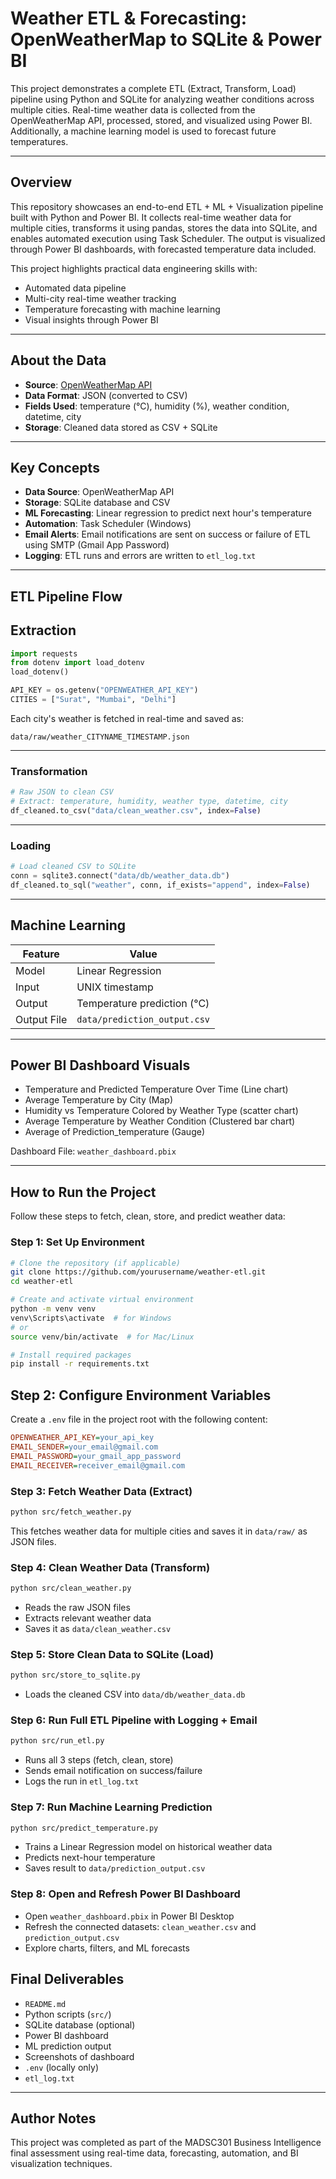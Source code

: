 ﻿
#  Weather ETL & Forecasting: OpenWeatherMap to SQLite & Power BI

This project demonstrates a complete ETL (Extract, Transform, Load) pipeline using Python and SQLite for analyzing weather conditions across multiple cities. Real-time weather data is collected from the OpenWeatherMap API, processed, stored, and visualized using Power BI. Additionally, a machine learning model is used to forecast future temperatures.

---

##  Overview

This repository showcases an end-to-end ETL + ML + Visualization pipeline built with Python and Power BI. It collects real-time weather data for multiple cities, transforms it using pandas, stores the data into SQLite, and enables automated execution using Task Scheduler. The output is visualized through Power BI dashboards, with forecasted temperature data included.

This project highlights practical data engineering skills with:

-  Automated data pipeline
-  Multi-city real-time weather tracking
-  Temperature forecasting with machine learning
- Visual insights through Power BI

---

##  About the Data

- **Source**: [OpenWeatherMap API](https://openweathermap.org/api)
- **Data Format**: JSON (converted to CSV)
- **Fields Used**: temperature (°C), humidity (%), weather condition, datetime, city
- **Storage**: Cleaned data stored as CSV + SQLite

---

##  Key Concepts

- **Data Source**: OpenWeatherMap API
- **Storage**: SQLite database and CSV
- **ML Forecasting**: Linear regression to predict next hour's temperature
- **Automation**: Task Scheduler (Windows) 
- **Email Alerts**: Email notifications are sent on success or failure of ETL using SMTP (Gmail App Password)  
- **Logging**: ETL runs and errors are written to `etl_log.txt`  

---

##  ETL Pipeline Flow

##  Extraction

```python
import requests
from dotenv import load_dotenv
load_dotenv()

API_KEY = os.getenv("OPENWEATHER_API_KEY")
CITIES = ["Surat", "Mumbai", "Delhi"]
```

Each city's weather is fetched in real-time and saved as:

```
data/raw/weather_CITYNAME_TIMESTAMP.json
```

---

###  Transformation

```python
# Raw JSON to clean CSV
# Extract: temperature, humidity, weather type, datetime, city
df_cleaned.to_csv("data/clean_weather.csv", index=False)
```

---

###  Loading

```python
# Load cleaned CSV to SQLite
conn = sqlite3.connect("data/db/weather_data.db")
df_cleaned.to_sql("weather", conn, if_exists="append", index=False)
```

---

##  Machine Learning

| Feature         | Value                          |
|----------------|---------------------------------|
| Model           | Linear Regression               |
| Input           | UNIX timestamp                  |
| Output          | Temperature prediction (°C)     |
| Output File     | `data/prediction_output.csv`    |

---

##  Power BI Dashboard Visuals

- Temperature and Predicted Temperature Over Time (Line chart)
- Average Temperature by City (Map)
- Humidity vs Temperature Colored by Weather Type (scatter chart)
- Average Temperature by Weather Condition (Clustered bar chart)
- Average of Prediction_temperature (Gauge)


Dashboard File: `weather_dashboard.pbix`

---

##  How to Run the Project

Follow these steps to fetch, clean, store, and predict weather data:

###  Step 1: Set Up Environment

```bash
# Clone the repository (if applicable)
git clone https://github.com/yourusername/weather-etl.git
cd weather-etl

# Create and activate virtual environment
python -m venv venv
venv\Scripts\activate  # for Windows
# or
source venv/bin/activate  # for Mac/Linux

# Install required packages
pip install -r requirements.txt
```

## Step 2: Configure Environment Variables

Create a `.env` file in the project root with the following content:

```ini
OPENWEATHER_API_KEY=your_api_key
EMAIL_SENDER=your_email@gmail.com
EMAIL_PASSWORD=your_gmail_app_password
EMAIL_RECEIVER=receiver_email@gmail.com
```

###  Step 3: Fetch Weather Data (Extract)

```bash
python src/fetch_weather.py
```

This fetches weather data for multiple cities and saves it in `data/raw/` as JSON files.

###  Step 4: Clean Weather Data (Transform)

```bash
python src/clean_weather.py
```

- Reads the raw JSON files
- Extracts relevant weather data
- Saves it as `data/clean_weather.csv`

###  Step 5: Store Clean Data to SQLite (Load)

```bash
python src/store_to_sqlite.py
```

- Loads the cleaned CSV into `data/db/weather_data.db`

###  Step 6: Run Full ETL Pipeline with Logging + Email

```bash
python src/run_etl.py
```

- Runs all 3 steps (fetch, clean, store)
- Sends email notification on success/failure
- Logs the run in `etl_log.txt`

###  Step 7: Run Machine Learning Prediction

```bash
python src/predict_temperature.py
```

- Trains a Linear Regression model on historical weather data
- Predicts next-hour temperature
- Saves result to `data/prediction_output.csv`

###  Step 8: Open and Refresh Power BI Dashboard

- Open `weather_dashboard.pbix` in Power BI Desktop
- Refresh the connected datasets: `clean_weather.csv` and `prediction_output.csv`
- Explore charts, filters, and ML forecasts

##  Final Deliverables

- `README.md`
- Python scripts (`src/`)
- SQLite database (optional)
- Power BI dashboard
- ML prediction output
- Screenshots of dashboard
- `.env` (locally only)
- `etl_log.txt`

---

##  Author Notes

This project was completed as part of the MADSC301 Business Intelligence final assessment using real-time data, forecasting, automation, and BI visualization techniques.

